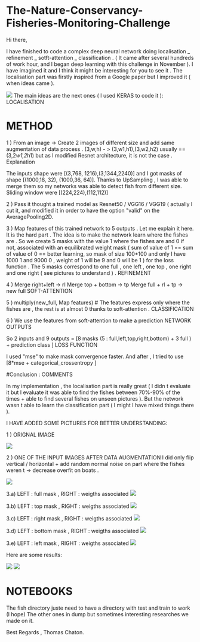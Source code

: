 # The-Nature-Conservancy-Fisheries-Monitoring-Challenge

Hi there,

I have finished to code a complex deep neural network doing localisation _ refinement _ sotft-attention _ classification . ( It came after several hundreds of work hour, and I began deep learning with this challenge in November ). I have imagined it and I think it might be interesting for you to see it . The localisation part was firstly inspired from a Google paper but I improved it ( when ideas came ).

![](https://kaggle2.blob.core.windows.net/forum-message-attachments/169028/6119/Capture.PNG)
The main ideas are the next ones ( I used KERAS to code it ):
LOCALISATION

# METHOD
1 ) From an image -> Create 2 images of different size and add same augmentation of data process . (3,w,h) - > (3,w1,h1),(3,w2,h2) usually == (3,2*w1,2*h1) but as I modified Resnet architecture, it is not the case .
Explanation

The inputs shape were [(3,768, 1216),(3,1344,2240)] and I got masks of shape [(1000,18, 32), (1000,36, 64)]. Thanks to UpSampling , I was able to merge them so my networks was able to detect fish from different size. Sliding window were [(224,224),(112,112)]

2 ) Pass it thought a trained model as Resnet50 / VGG16 / VGG19 ( actually I cut it, and modified it in order to have the option "valid" on the AveragePooling2D.

3 ) Map features of this trained network to 5 outputs . Let me explain it here. It is the hard part . The idea is to make the network learn where the fishes are . So we create 5 masks with the value 1 where the fishes are and 0 if not, associated with an equilibrated weight mask ( sum of value of 1 == sum of value of 0 == better learning, so mask of size 100*100 and only I have 1000 1 and 9000 0 , weight of 1 will be 9 and 0 will be 1 ) for the loss function . The 5 masks correspond to one full , one left , one top , one right and one right ( see pictures to understand ) .
REFINEMENT

4 ) Merge right+left -> rl Merge top + bottom -> tp Merge full + rl + tp -> new full
SOFT-ATTENTION

5 ) multiply(new_full, Map features) # The features express only where the fishes are , the rest is at almost 0 thanks to soft-attention .
CLASSIFICATION

6 ) We use the features from soft-attention to make a prediction
NETWORK OUTPUTS

So 2 inputs and 9 outputs = [8 masks (5 : full,left,top,right,bottom) + 3 full ) + prediction class ]
LOSS FUNCTION

I used "mse" to make mask convergence faster. And after , I tried to use [8*mse + categorical_crossentropy ]

#Conclusion :
COMMENTS

In my implementation , the localisation part is really great ( I didn t evaluate it but I evaluate it was able to find the fishes between 70%-90% of the times + able to find several fishes on unseen pictures ). But the network wasn t able to learn the classification part ( I might I have mixed things there ).

I HAVE ADDED SOME PICTURES FOR BETTER UNDERSTANDING:

1 ) ORIGNAL IMAGE

![](https://kaggle2.blob.core.windows.net/forum-message-attachments/169028/6120/Capture1.PNG)

2 ) ONE OF THE INPUT IMAGES AFTER DATA AUGMENTATION I did only flip vertical / horizontal + add random normal noise on part where the fishes weren t -> decrease overfit on boats .

![](https://kaggle2.blob.core.windows.net/forum-message-attachments/169028/6121/Capture3.PNG)

3.a) LEFT : full mask , RIGHT : weigths associated
![](https://kaggle2.blob.core.windows.net/forum-message-attachments/169028/6124/Capture4.PNG)

3.b) LEFT : top mask , RIGHT : weigths associated
![](https://kaggle2.blob.core.windows.net/forum-message-attachments/169028/6122/Capture5.PNG)

3.c) LEFT : right mask , RIGHT : weigths associated
![](https://kaggle2.blob.core.windows.net/forum-message-attachments/169028/6123/Capture6.PNG)

3.d) LEFT : bottom mask , RIGHT : weigths associated
![](https://kaggle2.blob.core.windows.net/forum-message-attachments/169028/6125/Capture7.PNG)

3.e) LEFT : left mask , RIGHT : weigths associated
![](https://kaggle2.blob.core.windows.net/forum-message-attachments/169028/6126/Capture8.PNG)


Here are some results:

![](https://kaggle2.blob.core.windows.net/forum-message-attachments/169040/6127/Capture10.PNG)
![](https://kaggle2.blob.core.windows.net/forum-message-attachments/169040/6128/Capture9.PNG)

# NOTEBOOKS

The fish directory juste need to have a directory with test and train to work (I hope)
The other ones in dump but sometimes interesting researches we made on it.

Best Regards , Thomas Chaton.
